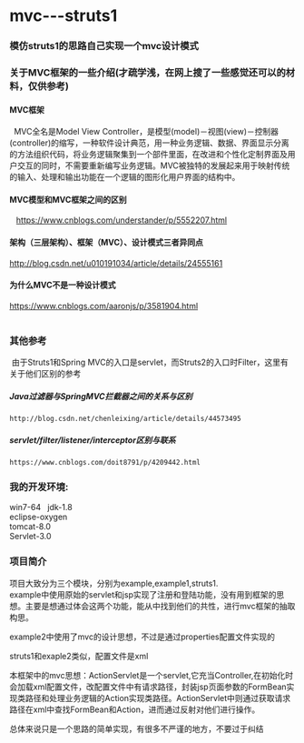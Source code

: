 # mvc---struts1
### 模仿struts1的思路自己实现一个mvc设计模式

### 关于MVC框架的一些介绍(才疏学浅，在网上搜了一些感觉还可以的材料，仅供参考)
  #### MVC框架
     MVC全名是Model View Controller，是模型(model)－视图(view)－控制器(controller)的缩写，一种软件设计典范，用一种业务逻辑、数据、界面显示分离的方法组织代码，将业务逻辑聚集到一个部件里面，在改进和个性化定制界面及用户交互的同时，不需要重新编写业务逻辑。MVC被独特的发展起来用于映射传统的输入、处理和输出功能在一个逻辑的图形化用户界面的结构中。
  #### MVC模型和MVC框架之间的区别
    https://www.cnblogs.com/understander/p/5552207.html  
  #### 架构（三层架构）、框架（MVC）、设计模式三者异同点
  http://blog.csdn.net/u010191034/article/details/24555161  
  #### 为什么MVC不是一种设计模式  
  https://www.cnblogs.com/aaronjs/p/3581904.html  
    
### 其他参考  
  由于Struts1和Spring MVC的入口是servlet，而Struts2的入口时Filter，这里有关于他们区别的参考  
  ##### Java过滤器与SpringMVC拦截器之间的关系与区别  
    http://blog.csdn.net/chenleixing/article/details/44573495  
  ##### servlet/filter/listener/interceptor区别与联系  
    https://www.cnblogs.com/doit8791/p/4209442.html
### 我的开发环境:    
  win7-64  
  jdk-1.8  
  eclipse-oxygen  
  tomcat-8.0  
  Servlet-3.0
  
### 项目简介  
  项目大致分为三个模块，分别为example,example1,struts1.  
  example中使用原始的servlet和jsp实现了注册和登陆功能，没有用到框架的思想。主要是想通过体会这两个功能，能从中找到他们的共性，进行mvc框架的抽取构思。  
  
  example2中使用了mvc的设计思想，不过是通过properties配置文件实现的  
  
  struts1和exaple2类似，配置文件是xml
  
  本框架中的mvc思想：ActionServlet是一个servlet,它充当Controller,在初始化时会加载xml配置文件，改配置文件中有请求路径，封装jsp页面参数的FormBean实现类路径和处理业务逻辑的Action实现类路径。ActionServlet中则通过获取请求路径在xml中查找FormBean和Action，进而通过反射对他们进行操作。
  
  总体来说只是一个思路的简单实现，有很多不严谨的地方，不要过于纠结
